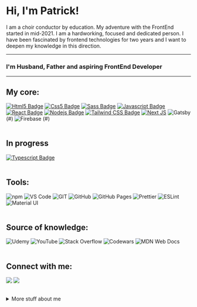 # Hi, I'm Patrick! 

I am a choir conductor by education. My adventure with the FrontEnd started in mid-2021. I am a hardworking, focused and dedicated person.  I have been fascinated by frontend technologies for two years and I want to deepen my knowledge in this direction.

---
### I'm Husband, Father and aspiring FrontEnd Developer
---

## My core:

 
[![Html5 Badge](https://img.shields.io/badge/-Html5-e34c26?style=for-the-badge&labelColor=black&logo=html5&logoColor=e34c26)](#) [![Css5 Badge](https://img.shields.io/badge/-Css3-2965f1?style=for-the-badge&labelColor=black&logo=css3&logoColor=2965f1)](#)  [![Sass Badge](https://img.shields.io/badge/-sass-c69?style=for-the-badge&labelColor=black&logo=sass&logoColor=c69)](#) [![Javascript Badge](https://img.shields.io/badge/-Javascript-F0DB4F?style=for-the-badge&labelColor=black&logo=javascript&logoColor=F0DB4F)](#) [![React Badge](https://img.shields.io/badge/-React-61DBFB?style=for-the-badge&labelColor=black&logo=react&logoColor=61DBFB)](#) [![Nodejs Badge](https://img.shields.io/badge/-Nodejs-3C873A?style=for-the-badge&labelColor=black&logo=node.js&logoColor=3C873A)](#) [![Tailwind CSS Badge](https://img.shields.io/badge/-TailwindCSS-06b6d4?style=for-the-badge&labelColor=black&logo=tailwind-css&logoColor=06b6d4)](#) [![Next JS](https://img.shields.io/badge/Next-black?style=for-the-badge&logo=next.js&logoColor=white)](#) ![Gatsby](https://img.shields.io/badge/Gatsby-%23663399.svg?style=for-the-badge&logo=gatsby&logoColor=white) (#) ![Firebase](https://img.shields.io/badge/Firebase-039BE5?style=for-the-badge&logo=Firebase&logoColor=white) (#) 
<br>
<br>

## In progress
[![Typescript Badge](https://img.shields.io/badge/-Typescript-3178c6?style=for-the-badge&labelColor=black&logo=typescript&logoColor=3178c6)](#)
<br>
<br>
## Tools:

<img alt="npm" src="https://img.shields.io/badge/-NPM-CB3837?style=for-the-badge&logo=npm&logoColor=white" /> <img alt="VS Code" src="https://img.shields.io/badge/-Visual%20Studio%20Code-23A9F2?style=for-the-badge&logo=Visual%20Studio%20Code&logoColor=white"/> <img alt="GIT" src="https://img.shields.io/badge/-Git-F05032?style=for-the-badge&logo=git&logoColor=white" /> <img alt="GitHub" src="https://img.shields.io/badge/-Github-181717?style=for-the-badge&logo=GitHub&logoColor=white"/> <img alt="GitHub Pages" src="https://img.shields.io/badge/GitHub%20Pages-327FC7.svg?style=for-the-badge&logo=github&logoColor=white"/> <img alt="Prettier" src="https://img.shields.io/badge/-Prettier-F7B93E?style=for-the-badge&logo=prettier&logoColor=white" /> <img alt="ESLint" src="https://img.shields.io/badge/-ESLint-4B32C3?style=for-the-badge&logo=ESLint&logoColor=white"/> <img alt="Material UI" src="https://img.shields.io/badge/Material%20UI-007FFF?style=for-the-badge&logo=mui&logoColor=white"/>
<br>
<br>

## Source of knowledge:

<img alt="Udemy" src="https://img.shields.io/badge/Udemy-7209b7?style=for-the-badge&logo=Udemy&logoColor=white"/> <img alt="YouTube" src="https://img.shields.io/badge/YouTube-FF0000?style=for-the-badge&logo=youtube&logoColor=white"/> <img alt="Stack Overflow" src="https://img.shields.io/badge/-Stack%20Overflow-FE7A16?style=for-the-badge&logo=ESLint&logoColor=white"/> ![Codewars](https://img.shields.io/badge/Codewars-B1361E?style=for-the-badge&logo=codewars&logoColor=grey) ![MDN Web Docs](https://img.shields.io/badge/MDN_Web_Docs-black?style=for-the-badge&logo=mdnwebdocs&logoColor=white)
<br>
<br>

## Connect with me:


  <a href="mailto:patryk.kobylarczyk@gmail.com?subject=[GitHub]%20🔥%20Message%20title&body=Hello%2C%0AYour%20message%20here..."><img src="https://img.shields.io/badge/e‑mail-D14836.svg?style=for-the-badge&logo=GMail&logoColor=white"/></a> <a href="https://www.linkedin.com/in/patrykkobylarczyk//"><img src="https://img.shields.io/badge/linkedin-0077B5.svg?style=for-the-badge&logo=linkedin&logoColor=white"/></a>

<br >
<details>
<summary>
  More stuff about me
</summary>

<br >


### My interests?

<a href='https://zirkelstudio.de/'><img alt="Real estate photography" src="https://img.shields.io/badge/-Real estate photography => click-0a9396?style=for-the-badge" /></a>
<img alt="Playing a Guitar & Piano" src="https://img.shields.io/badge/-Playing the Guitar & Piano-94d2bd?style=for-the-badge" /> <img alt="running" src="https://img.shields.io/badge/-running-e9d8a6?style=for-the-badge" /> <img alt="healthy lifestyle" src="https://img.shields.io/badge/-healthy lifestyle-ee9b00?style=for-the-badge" /> <img alt="Traveling" src="https://img.shields.io/badge/-Traveling-ca6702?style=for-the-badge" /> <img alt="Technologies" src="https://img.shields.io/badge/-Technologies-bb3e03?style=for-the-badge" /> <img alt="Football" src="https://img.shields.io/badge/-Football-ae2012?style=for-the-badge" />
<br >

### What I love?

<img alt="My family" src="https://img.shields.io/badge/-My family-e63946?style=for-the-badge" /> <img alt="Coffee" src="https://img.shields.io/badge/-Coffee-bc6c25?style=for-the-badge" />
<br >

### Am I famous?

<img src="https://komarev.com/ghpvc/?username=PatrykKobylarczyk&style=for-the-badge&color=90a955"/>
<br >

### Not really😁



